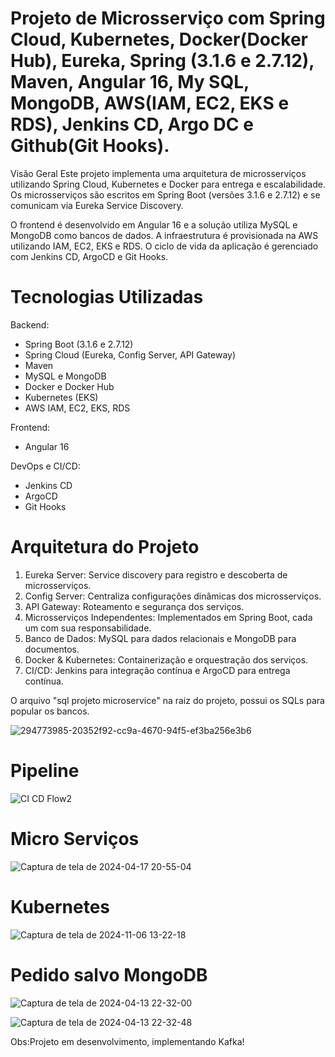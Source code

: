 # Projeto de Microsserviço com Spring Cloud, Kubernetes, Docker(Docker Hub), Eureka, Spring (3.1.6 e 2.7.12), Maven, Angular 16, My SQL, MongoDB, AWS(IAM, EC2, EKS e RDS), Jenkins CD, Argo DC e Github(Git Hooks).

Visão Geral
Este projeto implementa uma arquitetura de microsserviços utilizando Spring Cloud, Kubernetes e Docker para entrega e escalabilidade. Os microsserviços são escritos em Spring Boot (versões 3.1.6 e 2.7.12) e se comunicam via Eureka Service Discovery.

O frontend é desenvolvido em Angular 16 e a solução utiliza MySQL e MongoDB como bancos de dados. A infraestrutura é provisionada na AWS utilizando IAM, EC2, EKS e RDS. O ciclo de vida da aplicação é gerenciado com Jenkins CD, ArgoCD e Git Hooks.

# Tecnologias Utilizadas

Backend:
-  Spring Boot (3.1.6 e 2.7.12)
-  Spring Cloud (Eureka, Config Server, API Gateway)
-  Maven 
-  MySQL e MongoDB 
-  Docker e Docker Hub 
-  Kubernetes (EKS)
-  AWS IAM, EC2, EKS, RDS 

Frontend:
-  Angular 16

DevOps e CI/CD:
-  Jenkins CD
-  ArgoCD
-  Git Hooks

# Arquitetura do Projeto

1.  Eureka Server:  Service discovery para registro e descoberta de microsserviços.
2.  Config Server:  Centraliza configurações dinâmicas dos microsserviços.
3.  API Gateway:  Roteamento e segurança dos serviços.
4.  Microsserviços Independentes:  Implementados em Spring Boot, cada um com sua responsabilidade.
5.  Banco de Dados:  MySQL para dados relacionais e MongoDB para documentos.
6.  Docker & Kubernetes:  Containerização e orquestração dos serviços.
7.  CI/CD:  Jenkins para integração contínua e ArgoCD para entrega contínua.

O arquivo "sql projeto microservice" na raiz do projeto, possui os SQLs para popular os bancos.

![294773985-20352f92-cc9a-4670-94f5-ef3ba256e3b6](https://github.com/denishpcinfo/microsservico-spring-angular-aws-kubernetes-mysql-mongo/assets/17712719/6a96ddf8-ccbb-40ea-9a02-566154ab3d9e)


# Pipeline

![CI CD Flow2](https://github.com/denishpcinfo/microsservico-spring-angular-aws-kubernetes-mysql-mongo/assets/17712719/fc9d43b0-950c-4ddb-b112-0d5549aace56)


# Micro Serviços
![Captura de tela de 2024-04-17 20-55-04](https://github.com/denishpcinfo/microsservico-spring-angular-aws-kubernetes-mysql-mongo/assets/17712719/b42f335a-59b2-4aae-94ba-2c5c99de43cb)

# Kubernetes
![Captura de tela de 2024-11-06 13-22-18](https://github.com/user-attachments/assets/912b797a-fb1d-488d-8bae-64af98ce5980)

# Pedido salvo MongoDB
![Captura de tela de 2024-04-13 22-32-00](https://github.com/denishpcinfo/microsservico-spring-angular-aws-kubernetes-mysql-mongo/assets/17712719/b52c5f62-ed83-4f2f-80d4-849fb5026cc6)

![Captura de tela de 2024-04-13 22-32-48](https://github.com/denishpcinfo/microsservico-spring-angular-aws-kubernetes-mysql-mongo/assets/17712719/0d02d4c7-6904-4ad5-9a15-d50f9f20b1ec)


Obs:Projeto em desenvolvimento, implementando Kafka!
